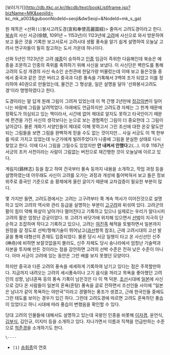 [보러가기](http://db.itkc.or.kr/itkcdb/text/bookListIframe.jsp?bizName=MK&seojiId=
kc_mk_a003&guboonNodeId=seoji&dwSeoji=&NodeId=mk_s_ga)

원 제목은 <선화`[1]`봉사고려도경(宣和奉使高麗圖經)> 줄여서 고려도경이라고 한다.
[북송](%EB%B6%81%EC%86%A1.md)의 사신 서긍(徐兢, 1091년 ~ 1153년)이 1123년에
[고려](%EA%B3%A0%EB%A0%A4.md)에 사신으로 와서 방문하여 보고 들은 것을 기록한 보고서로서 고려시대 생활 풍속을 알기
쉽게 설명하여 오늘날 고려사 연구자들이 필히 참고하는 도서 가운데 하나이다.

선화 5년인 1123년은 고려 [예종](%EC%98%88%EC%A2%85.md)이 승하하고
[인종](%EC%9D%B8%EC%A2%85%28%EA%B3%A0%EB%A0%A4%29.md) 임금이 즉위한 다음해인데 북송은 예종을
조문하고 인종의 즉위를 축하하기 위해 사신을 보냈다. 이 사신단은 벽란도를 통해 고려의 도성 개경의 사신 숙소인 순천관에 한달가량 머물렀는데
이때 보고 들은것들 중에서 중국과 같은 것은 버리고 중국과 다른 풍속을 기록해서 3백여 조가 되었고 이를 정리하여 40권으로 만들었는데,
물건은 그 형상을, 일은 설명을 달아 '선화봉사고려도경'이라 명명하였다고 한다.

도경이라는 말 답게 원래 그림이 그려져 있었는데 이 책 간행 2년만에 [정강의변](%EC%A0%95%EA%B0%95%EC%9D%98%20%EB%B3%80.md)이 일어나는 바람에 그림을 날려먹었다. 아래에도
언급하지만 고려도경 자체는 그 한계 때문에 정확도가 의심되고 있는 책이라서, 시간에 없어 제대로 알지도 못하고 타국인이기 때문에 편견을 가진
사신의 생각보다는 눈으로 보는 경험쪽인 그림이 더 중요한데 그 그림이 날아갔다. 물론 개화기 서양인들이 제대로 이해 못하고서 그린 조선에
대한 온갖 말도안되는 그림들을 보면 그림을 완벽하게 믿을 수도 없는 것이지만... 사실 서긍도 이 책 한부를 따로 가지고 있었는데 누군가에게
빌려주었다가 나중에 그림을 분실한 상태로 다시 찾았고 한다. 이때 다시 그림을 그릴수도 있었지만 **안 내켜서 안했다**고(...). 이후
1167년 서긍의 조카 서천이라는 사람이 그림없는 버전으로 재간행한 것이 오늘날에 이르고 있다.

계림지(鷄林志) 등을 참고 하여 건국부터 풍속 등까지 내용을 소개하고, 작업 과정 등을 설명하였는데 아무래도 사신이 고려를 오가는 과정과
개성에 틀어박혀서 보고 들은 정보 위주로 중국인 기준으로 송 황제에게 올린 글이기 때문에 교차검증이 필요한 부분이 많다.

몇 가지만 들면, 고려도경에서는 고려는 고구려부터 쭉 계속 역사가 이어진것으로 설명하고 있어 고려의 역사와 관리 등급을 설명하는 부분이
[고구려](%EA%B3%A0%EA%B5%AC%EB%A0%A4.md)와 뒤섞여 있다. 고려군의 활이 힘이 약해 화살이 날아가다 떨어진다고
기록하고 있으나 실제로는 우리가 알다시피 고려의 활은 엄청난 강궁이었다. 또 고려가 바닷가에 위치해 있으면서
[선박](%EC%84%A0%EB%B0%95.md)이 지극히 단순하고 조잡하며 작다고 기록하고 있으나, 고려는
[여진족](%EC%97%AC%EC%A7%84%EC%A1%B1.md) 해적을 토벌하면서 일본까지 원정을 갈 정도로 선박/항해기술이
뛰어났고([과선](%EA%B3%BC%EC%84%A0.md)항목 참조), 근래 고려시대의 고선 발굴을 통해 대형선의 존재도 입증되었다.
물론 당시 서긍 일행이 타고 온 사신선인 신주(神舟)에 비하면 보잘것없을지 몰라도, 신주 자체도 당시 송나라에서 엄청난 기술력과 자본을
투자해 만든 것이라는 점을 감안하면 고려의 선박 수준은 전혀 낮은 수준이 아니다. 아마 서긍이 고려에 있는 동안은 그런 배를 보지 못했던
모양이다.

하지만 중국과 다른 고려의 풍속을 세세하게 기록하여 남기고 있다는 점은 주목할만하다. 지금까지 내려오는 고려의 세시풍속이나 고기 음식을
꺼리고 목욕을 좋아했던 고려인의 성향, 남녀혼욕 등의 풍속 기록이 남은것은 다 이 책 덕분.
[조선](%EC%A1%B0%EC%84%A0.md)시대에 [일본](%EC%9D%BC%EB%B3%B8.md)에 사신으로 갔다 온
사람들이 일본의 혼욕(혼탕) 풍속을 글로 전하면서 조선인들 사이에 "일본은 남녀가 같이 목욕하는 야만국"이라고 경멸하는 풍조가 생겼고, 근래
한국인들 중에도 그런 태도를 보이는 경우가 있긴 하다. 그런데 고려도경에 따르면 고려도 혼욕하던 풍습이 있었다고 하니 시대에 따라 풍습이
변했음을 확인할 수 있다.

당대 고려의 인물들에 대해서도 설명하고 있는데 국왕인 인종을 비롯해
[이자겸](%EC%9D%B4%EC%9E%90%EA%B2%B8.md), 윤언식,
[김부식](%EA%B9%80%EB%B6%80%EC%8B%9D.md), 김인규, 이지미 등을 소개하고 있다. 지나가면서 이름과 직책을
언급만하는 수준으로 [척준경](%EC%B2%99%EC%A4%80%EA%B2%BD.md)을 소개하기도 한다.

`\----`

  * `[1]` [송휘종](%EC%86%A1%ED%9C%98%EC%A2%85.md)의 연호

